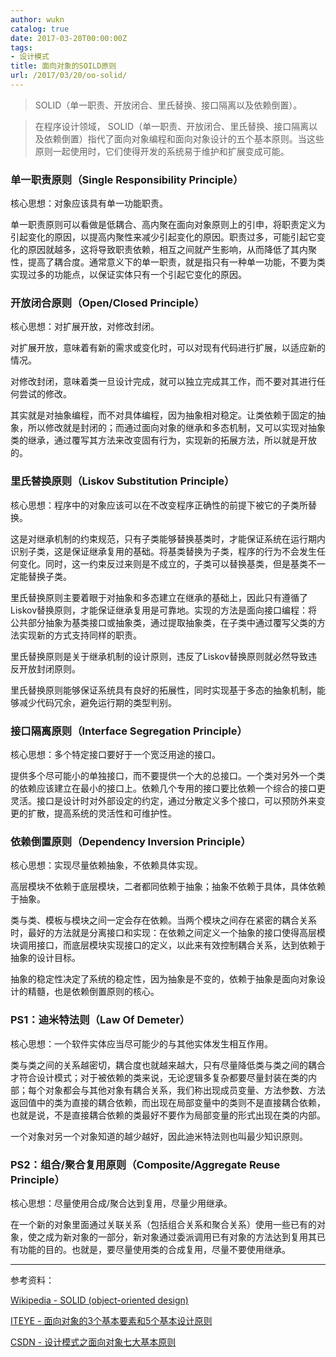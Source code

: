 ```yaml
---
author: wukn
catalog: true
date: 2017-03-20T00:00:00Z
tags:
- 设计模式
title: 面向对象的SOILD原则
url: /2017/03/20/oo-solid/
---
```


> SOLID（单一职责、开放闭合、里氏替换、接口隔离以及依赖倒置）。

> 在程序设计领域， SOLID（单一职责、开放闭合、里氏替换、接口隔离以及依赖倒置）指代了面向对象编程和面向对象设计的五个基本原则。当这些原则一起使用时，它们使得开发的系统易于维护和扩展变成可能。

<!--more-->

### 单一职责原则（Single Responsibility Principle）

核心思想：对象应该具有单一功能职责。

单一职责原则可以看做是低耦合、高内聚在面向对象原则上的引申，将职责定义为引起变化的原因，以提高内聚性来减少引起变化的原因。职责过多，可能引起它变化的原因就越多，这将导致职责依赖，相互之间就产生影响，从而降低了其内聚性，提高了耦合度。通常意义下的单一职责，就是指只有一种单一功能，不要为类实现过多的功能点，以保证实体只有一个引起它变化的原因。


### 开放闭合原则（Open/Closed Principle）

核心思想：对扩展开放，对修改封闭。

对扩展开放，意味着有新的需求或变化时，可以对现有代码进行扩展，以适应新的情况。

对修改封闭，意味着类一旦设计完成，就可以独立完成其工作，而不要对其进行任何尝试的修改。

其实就是对抽象编程，而不对具体编程，因为抽象相对稳定。让类依赖于固定的抽象，所以修改就是封闭的；而通过面向对象的继承和多态机制，又可以实现对抽象类的继承，通过覆写其方法来改变固有行为，实现新的拓展方法，所以就是开放的。

### 里氏替换原则（Liskov Substitution Principle）

核心思想：程序中的对象应该可以在不改变程序正确性的前提下被它的子类所替换。

这是对继承机制的约束规范，只有子类能够替换基类时，才能保证系统在运行期内识别子类，这是保证继承复用的基础。将基类替换为子类，程序的行为不会发生任何变化。同时，这一约束反过来则是不成立的，子类可以替换基类，但是基类不一定能替换子类。

里氏替换原则主要着眼于对抽象和多态建立在继承的基础上，因此只有遵循了Liskov替换原则，才能保证继承复用是可靠地。实现的方法是面向接口编程：将公共部分抽象为基类接口或抽象类，通过提取抽象类，在子类中通过覆写父类的方法实现新的方式支持同样的职责。

里氏替换原则是关于继承机制的设计原则，违反了Liskov替换原则就必然导致违反开放封闭原则。

里氏替换原则能够保证系统具有良好的拓展性，同时实现基于多态的抽象机制，能够减少代码冗余，避免运行期的类型判别。

### 接口隔离原则（Interface Segregation Principle）

核心思想：多个特定接口要好于一个宽泛用途的接口。

提供多个尽可能小的单独接口，而不要提供一个大的总接口。一个类对另外一个类的依赖应该建立在最小的接口上。依赖几个专用的接口要比依赖一个综合的接口更灵活。接口是设计时对外部设定的约定，通过分散定义多个接口，可以预防外来变更的扩散，提高系统的灵活性和可维护性。

### 依赖倒置原则（Dependency Inversion Principle）

核心思想：实现尽量依赖抽象，不依赖具体实现。

高层模块不依赖于底层模块，二者都同依赖于抽象；抽象不依赖于具体，具体依赖于抽象。

类与类、模板与模块之间一定会存在依赖。当两个模块之间存在紧密的耦合关系时，最好的方法就是分离接口和实现：在依赖之间定义一个抽象的接口使得高层模块调用接口，而底层模块实现接口的定义，以此来有效控制耦合关系，达到依赖于抽象的设计目标。

抽象的稳定性决定了系统的稳定性，因为抽象是不变的，依赖于抽象是面向对象设计的精髓，也是依赖倒置原则的核心。

### PS1：迪米特法则（Law Of Demeter）

核心思想：一个软件实体应当尽可能少的与其他实体发生相互作用。

类与类之间的关系越密切，耦合度也就越来越大，只有尽量降低类与类之间的耦合才符合设计模式；对于被依赖的类来说，无论逻辑多复杂都要尽量封装在类的内部；每个对象都会与其他对象有耦合关系，我们称出现成员变量、方法参数、方法返回值中的类为直接的耦合依赖，而出现在局部变量中的类则不是直接耦合依赖，也就是说，不是直接耦合依赖的类最好不要作为局部变量的形式出现在类的内部。

一个对象对另一个对象知道的越少越好，因此迪米特法则也叫最少知识原则。

### PS2：组合/聚合复用原则（Composite/Aggregate Reuse Principle）

核心思想：尽量使用合成/聚合达到复用，尽量少用继承。

在一个新的对象里面通过关联关系（包括组合关系和聚合关系）使用一些已有的对象，使之成为新对象的一部分，新对象通过委派调用已有对象的方法达到复用其已有功能的目的。也就是，要尽量使用类的合成复用，尽量不要使用继承。

---

参考资料：

[Wikipedia - SOLID (object-oriented design)](https://en.wikipedia.org/wiki/SOLID_(object-oriented_design))

[ITEYE - 面向对象的3个基本要素和5个基本设计原则](http://willtea.iteye.com/blog/1704806)

[CSDN - 设计模式之面向对象七大基本原则](http://blog.csdn.net/yanbober/article/details/45312243)
